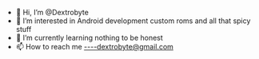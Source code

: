 - 👋 Hi, I’m @Dextrobyte
- 👀 I’m interested in Android development custom roms and all that spicy stuff
- 🌱 I’m currently learning nothing to be honest 
- 📫 How to reach me ----dextrobyte@gmail.com

<!---
Dextrobyte/Dextrobyte is a ✨ special ✨ repository because its `README.md` (this file) appears on your GitHub profile.
You can click the Preview link to take a look at your changes.
--->
